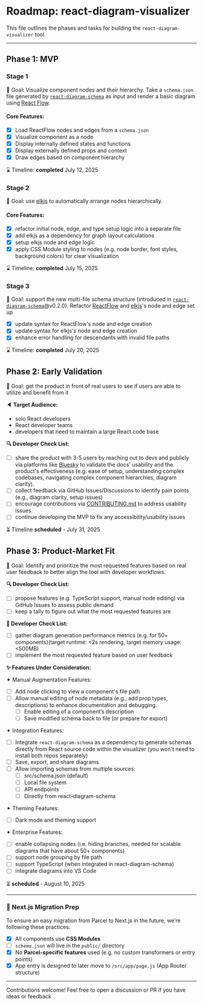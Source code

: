 # Roadmap: react-diagram-visualizer

This file outlines the phases and tasks for building the `react-diagram-visualizer` tool.

---

## Phase 1: MVP

### Stage 1

🏁 Goal: Visualize component nodes and their hierarchy. Take a `schema.json` file generated by [`react-diagram-schema`](https://github.com/AmiraBasyouni/react-diagram-schema) as input and render a basic diagram using [React Flow](https://reactflow.dev/).

#### Core Features:

- [x] Load ReactFlow nodes and edges from a `schema.json`
- [x] Visualize component as a node
- [x] Display internally defined states and functions
- [x] Display externally defined props and context
- [x] Draw edges based on component hierarchy

⌛ Timeline: **completed** July 12, 2025

### Stage 2

🏁 Goal: use [elkjs](https://github.com/kieler/elkjs) to automatically arrange nodes hierarchically.

#### Core Features:

- [x] refactor initial node, edge, and type setup logic into a separate file
- [x] add elkjs as a dependency for graph layout calculations
- [x] setup elkjs node and edge logic
- [x] apply CSS Module styling to nodes (e.g. node border, font styles, background colors) for clear visualization

⌛ Timeline: **completed** July 15, 2025

### Stage 3

🏁 Goal: support the new multi-file schema structure (introduced in [`react-diagram-schema`](https://github.com/AmiraBasyouni/react-diagram-schema)@v0.2.0). Refactor [ReactFlow](https://reactflow.dev/) and [elkjs](https://github.com/kieler/elkjs)'s node and edge set up

- [x] update syntax for ReactFlow's node and edge creation
- [x] update syntax for elkjs's node and edge creation
- [x] enhance error handling for descendants with invalid file paths

⌛ Timeline: **completed** July 20, 2025

## Phase 2: Early Validation

🏁 Goal: get the product in front of real users to see if users are able to utilize and benefit from it

**🔈 Target Audience:**

- solo React developers
- React developer teams
- developers that need to maintain a large React code base

**🔍 Developer Check List:**

- [ ] share the product with 3-5 users by reaching out to devs and publicly via platforms like [Bluesky](https://bsky.app/) to validate the docs' usability and the product's effectiveness (e.g. ease of setup, understanding complex codebases, navigating complex component hierarchies, diagram clarity).
- [ ] collect feedback via GitHub Issues/Discussions to identify pain points (e.g., diagram clarity, setup issues)
- [ ] encourage contributions via [CONTRIBUTING.md](https://github.com/AmiraBasyouni/react-diagram-visualizer/blob/main/CONTRIBUTING.md) to address usability issues.
- [ ] continue developing the MVP to fix any accessibility/usability issues

⏳ Timeline **scheduled** - July 31, 2025

## Phase 3: Product-Market Fit

🏁 Goal: Identify and prioritize the most requested features based on real user feedback to better align the tool with developer workflows.

**🔍 Developer Check List:**

- [ ] propose features (e.g. TypeScript support, manual node editing) via GitHub Issues to assess public demand
- [ ] keep a tally to figure out what the most requested features are

**🔧 Developer Check List:**

- [ ] gather diagram generation performance metrics (e.g. for 50+ components)(target runtime: <2s rendering, target memory usage: <500MB)
- [ ] implement the most requested feature based on user feedback

**✨ Features Under Consideration:**

✦ Manual Augmentation Features:

- [ ] Add node clicking to view a component's file path
- [ ] Allow manual editing of node metadata (e.g., add prop types, descriptions) to enhance documentation and debugging.
  - [ ] Enable editing of a component’s description
  - [ ] Save modified schema back to file (or prepare for export)

✦ Integration Features:

- [ ] Integrate `react-diagram-schema` as a dependency to generate schemas directly from React source code within the visualizer (you won't need to install both repos separately)
- [ ] Save, export, and share diagrams
- [ ] Allow importing schemas from multiple sources:
  - [ ] src/schema.json (default)
  - [ ] Local file system
  - [ ] API endpoints
  - [ ] Directly from react-diagram-schema

✦ Theming Features:

- [ ] Dark mode and theming support

✦ Enterprise Features:

- [ ] enable collapsing nodes (i.e. hiding branches, needed for scalable diagrams that have about 50+ components)
- [ ] support node grouping by file path
- [ ] support TypeScript (when integrated in react-diagram-schema)
- [ ] integrate diagrams into VS Code

⏳ **scheduled** - August 10, 2025

---

### 🔁 Next.js Migration Prep

To ensure an easy migration from Parcel to Next.js in the future, we’re following these practices:

- [x] All components use **CSS Modules**
- [ ] `schema.json` will live in the `public/` directory
- [x] No **Parcel-specific features** used (e.g. no custom transformers or entry points)
- [x] App entry is designed to later move to `/src/app/page.js` (App Router structure)

---

Contributions welcome! Feel free to open a discussion or PR if you have ideas or feedback
